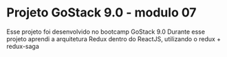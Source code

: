 # Projeto GoStack 9.0 - modulo 07 #
Esse projeto foi desenvolvido no bootcamp GoStack 9.0
Durante esse projeto aprendi a arquitetura Redux dentro do ReactJS, utilizando o redux + redux-saga